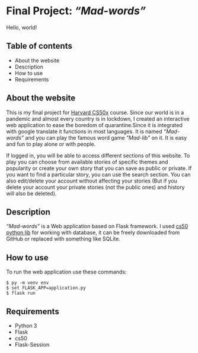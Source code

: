 # Final Project: *“Mad-words”*
Hello, world!
## Table of contents
* About the website
* Description
* How to use
* Requirements

## About the website

This is my final project for [Harvard CS50x](https://cs50.harvard.edu/x/2020/) course. Since our world is in a pandemic and almost every country is in lockdown, I created an interactive web application  to ease the boredom of quarantine.Since it is integrated with google translate it functions in most languages. It is named *“Mad-words”* and you can play the famous word game *"Mad-lib"* on it.  It is easy and fun to play alone or with people.

 If logged in, you will be able to access different sections of this website. To play you can choose from available stories of specific themes and popularity or create your own story that you can save as public or private. If you want to find a particular story, you can use the search section. You can also edit/delete your account without affecting your stories (But if you delete your account your private stories (not the public ones) and history will also be deleted).

## Description
*“Mad-words”* is a Web application based on Flask framework. I used [cs50 python lib](https://github.com/cs50/python-cs50) for working with database, it can be freely downloaded from GitHub or replaced with something like SQLite.

## How to use

To run the web application use these commands:

```
$ py -m venv env
$ set FLASK_APP=application.py
$ flask run
```
## Requirements

- Python 3
- Flask
- cs50
- Flask-Session
